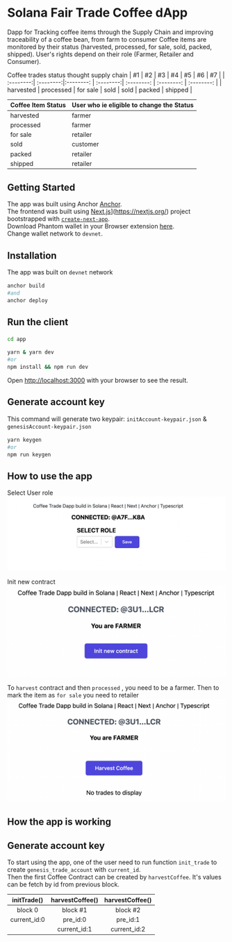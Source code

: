 # Solana Fair Trade Coffee dApp
Dapp for Tracking coffee items through the Supply Chain and improving traceability of a coffee bean, from farm to consumer
Coffee items are monitored by their status (harvested, processed, for sale, sold, packed, shipped). User's rights depend on their role (Farmer, Retailer and Consumer).

Coffee trades status thought supply chain
| #1        | #2        | #3        | #4        | #5          | #6           | #7          |
| :--------:| :--------:|:--------: | :--------:| :--------:  | :--------:   | :--------:  |
| harvested | processed | for sale  | sold      | sold        | packed       | shipped     |

Coffee Item Status | User who ie eligible to change the Status
------------------ | ------------------
harvested          | farmer
processed          | farmer
for sale           | retailer
sold               | customer
packed             | retailer
shipped            | retailer

## Getting Started
The app was built using Anchor [Anchor](https://project-serum.github.io/anchor/getting-started/introduction.html).<br />
The frontend was built using [Next.js](https://nextjs.org/)](https://nextjs.org/) project bootstrapped with [`create-next-app`](https://github.com/vercel/next.js/tree/canary/packages/create-next-app).<br />
Download Phantom wallet in your Browser extension [here](https://phantom.app/download).<br />
Change wallet network to `devnet`.<br />

## Installation
The app was built on `devnet` network
```bash
anchor build
#and
anchor deploy
```

## Run the client

```bash
cd app
```

```bash
yarn & yarn dev
#or
npm install && npm run dev
```
Open [http://localhost:3000](http://localhost:3000) with your browser to see the result.

## Generate account key
This command will generate two keypair: `initAccount-keypair.json` & `genesisAccount-keypair.json`

```bash
yarn keygen
#or
npm run keygen
```
## How to use the app
Select User role
![](README_user_role.png)

Init new contract
![](README_init_contract.png)

To `harvest` contract and then `processed` , you need to be a farmer. Then to mark the item as `for sale` you need to retailer
![](README_harvest.png)


## How the app is working
## Generate account key
To start using the app, one of the user need to run function `init_trade` to create `genesis_trade_account` with `current_id`. <br/>
Then the first Coffee Contract can be created by `harvestCoffee`. It's values can be fetch by id from previous block.

| initTrade()  | harvestCoffee() | harvestCoffee()  |
| :---------:  |:---------:      | :---------:      |
| block 0      | block #1        | block #2         |
| current_id:0 | pre_id:0        | pre_id:1         |
|              | current_id:1    | current_id:2     |